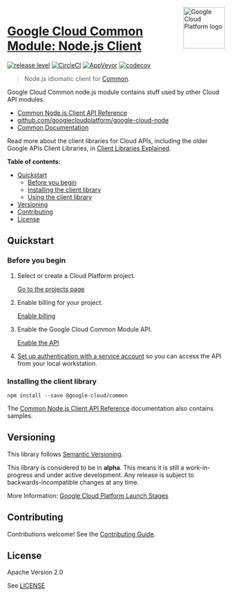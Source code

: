 <img src="https://avatars2.githubusercontent.com/u/2810941?v=3&s=96" alt="Google Cloud Platform logo" title="Google Cloud Platform" align="right" height="96" width="96"/>

# [Google Cloud Common Module: Node.js Client](https://github.com/googlecloudplatform/google-cloud-node)

[![release level](https://img.shields.io/badge/release%20level-alpha-orange.svg?style&#x3D;flat)](https://cloud.google.com/terms/launch-stages)
[![CircleCI](https://img.shields.io/circleci/project/github/googlecloudplatform/google-cloud-node.svg?style=flat)](https://circleci.com/gh/googlecloudplatform/google-cloud-node)
[![AppVeyor](https://ci.appveyor.com/api/projects/status/github/googlecloudplatform/google-cloud-node?branch=master&svg=true)](https://ci.appveyor.com/project/googlecloudplatform/google-cloud-node)
[![codecov](https://img.shields.io/codecov/c/github/googlecloudplatform/google-cloud-node/master.svg?style=flat)](https://codecov.io/gh/googlecloudplatform/google-cloud-node)

> Node.js idiomatic client for [Common][product-docs].

Google Cloud Common node.js module contains stuff used by other Cloud API modules.


* [Common Node.js Client API Reference][client-docs]
* [github.com/googlecloudplatform/google-cloud-node](https://github.com/googlecloudplatform/google-cloud-node)
* [Common Documentation][product-docs]

Read more about the client libraries for Cloud APIs, including the older
Google APIs Client Libraries, in [Client Libraries Explained][explained].

[explained]: https://cloud.google.com/apis/docs/client-libraries-explained

**Table of contents:**

* [Quickstart](#quickstart)
  * [Before you begin](#before-you-begin)
  * [Installing the client library](#installing-the-client-library)
  * [Using the client library](#using-the-client-library)
* [Versioning](#versioning)
* [Contributing](#contributing)
* [License](#license)

## Quickstart

### Before you begin

1.  Select or create a Cloud Platform project.

    [Go to the projects page][projects]

1.  Enable billing for your project.

    [Enable billing][billing]

1.  Enable the Google Cloud Common Module API.

    [Enable the API][enable_api]

1.  [Set up authentication with a service account][auth] so you can access the
    API from your local workstation.

[projects]: https://console.cloud.google.com/project
[billing]: https://support.google.com/cloud/answer/6293499#enable-billing
[enable_api]: https://console.cloud.google.com/flows/enableapi?apiid=common.googleapis.com
[auth]: https://cloud.google.com/docs/authentication/getting-started

### Installing the client library

    npm install --save @google-cloud/common



The [Common Node.js Client API Reference][client-docs] documentation
also contains samples.

## Versioning

This library follows [Semantic Versioning](http://semver.org/).

This library is considered to be in **alpha**. This means it is still a
work-in-progress and under active development. Any release is subject to
backwards-incompatible changes at any time.

More Information: [Google Cloud Platform Launch Stages][launch_stages]

[launch_stages]: https://cloud.google.com/terms/launch-stages

## Contributing

Contributions welcome! See the [Contributing Guide](https://github.com/googlecloudplatform/google-cloud-node/blob/master/.github/CONTRIBUTING.md).

## License

Apache Version 2.0

See [LICENSE](https://github.com/googlecloudplatform/google-cloud-node/blob/master/LICENSE)

[client-docs]: https://cloud.google.com/nodejs/docs/reference/common/latest/
[product-docs]: https://cloud.google.com/nodejs/docs/reference/common/
[shell_img]: http://gstatic.com/cloudssh/images/open-btn.png
